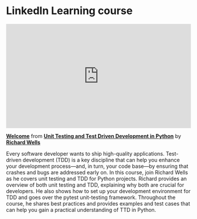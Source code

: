 <h1> LinkedIn Learning course </h1>

<div style="position:relative;height:0;padding-bottom:56.25%"><iframe width="640" height="360" src="https://www.linkedin.com/learning/embed/unit-testing-and-test-driven-development-in-python/welcome?autoplay=false&claim=AQEdOGxwycqLvAAAAYHzBsmuRGFDvBIi0TWVWygJkb1TRJftquuUM-06527-06MYstQNbtSoA24Km_cCSUf69ADaLSD41o0cflu5PuOHLCxZWEcctAxVSazy3S1IjBFIfNZeGok0y9ODkJxsR1TdO-ibxu_eEDGEIn-45ZSJmzo3G4R5kTKQ23zVi6U3wLKLQoy7rJtweKc7t30foazb1s74slaJkR7YT0rHwpsVLhSTvWjawShoxOav5UXWaOBRRaSjOUsE5WBObF6o3jnBTPn8aMvw1FmRxd_culoEZWwQNgJe3QO6LNlH7B1O3z0UDpM9vwGYWfW_tIoZe9taJToHQqHDf_BGhbDRyS1WcJpqsG8xX4KObYJkPgVR6LcH4yVZof_ZnTpJ8SqjJdTB80VwhHXpoRlYH9eysqo0VsN7wl2YBXLEbUYH0mTnqFc7dxpBt0TL8B8UNUZFDjdkZI48-DAFvKxCYKR614_SmYrfEvNuhdoYrwlLPXvqOGPKsuxffUZjO8p1_cEvJ9KhYHcktKHR7YqmE_-Jzaj9z5PCtqKZPm4c0XNoYmuiYqDKPckf_iGHxIw21OUyeVdImIUjHcZiInHc7PrTAHJfpFMQGEBgJ-Sl0aEuCgqp6yIPnKsUrmyHO9ajUW6Kn_PeaFjmZkoDdFld5ceuYlbfnt-rgzIFPcUK0KZ9wbWhWRU3hclEBxiIAXCgqke5mII6frdCkvGJG3uD7lrODb1mP9oUWxluNJoS1Tt8k3u6W4qMO_KaR5wDhfrWRfQjH2mlbzO7SBC7AM9qot1zIOkxBbCCWUpxUfJVhTZA_VtiwErDtshIL0RmA7o00RqEvGjMLoM2EkNrl2ta1auUWlEHBFAvAuwoXVPszGi4-2YGU2dIsx9WYpiNDFHJ9Ct98UHcHKIy7gwDpaW74sHOwvA54IhPHPipw5qI9TRiLVDgtjON5KUK7gTX9XWbzIOLE53zmnW-nW0HPLqXQLlk4yrOZHlYVvY2TH2i6z7k3_2SuoPeHJrDqMxGHsOmYeZBOpt2PYc8Xq7Wum1l7y-8BLJrvGC-1Y7hZNkhOMc-HMI5JdPDzBSjs5tgDTYNQVXfHOI5YwO9WJZQvK_O3Fez1ggrWVJ5xNfS3Lk7KM1s2J1XV0f6f8YcKNcNFpp3WA030OhF80aEHlIHPjjoJL2aGf_6xbaq&lipi=urn%3Ali%3Apage%3Ad_learning_content%3B%2Fa4%2F5coCT8%2BCX26Y26NKNg%3D%3D&licu" mozallowfullscreen="true" webkitallowfullscreen="true" allowfullscreen="true" frameborder="0" style="position:absolute;width:100%;height:100%;left:0"></iframe></div><p><strong><a href="https://www.linkedin.com/learning/unit-testing-and-test-driven-development-in-python/welcome?trk=embed_lil">Welcome</a></strong> from <strong><a href="https://www.linkedin.com/learning/unit-testing-and-test-driven-development-in-python?trk=embed_lil">Unit Testing and Test Driven Development in Python</a></strong> by <strong><a href="https://www.linkedin.com/learning/instructors/richard-wells?trk=embed_lil">Richard Wells</a></strong></p>

Every software developer wants to ship high-quality applications. Test-driven development (TDD) is a key discipline that can help you enhance your development process—and, in turn, your code base—by ensuring that crashes and bugs are addressed early on. In this course, join Richard Wells as he covers unit testing and TDD for Python projects. Richard provides an overview of both unit testing and TDD, explaining why both are crucial for developers. He also shows how to set up your development environment for TDD and goes over the pytest unit-testing framework. Throughout the course, he shares best practices and provides examples and test cases that can help you gain a practical understanding of TTD in Python.
